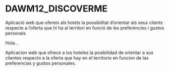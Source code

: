 # DAWM12_DISCOVERME
Aplicació web que ofereix als hotels la possibilitat d’orientar als seus clients respecte a l’oferta que hi ha al territori en funció de les preferències i gustos personals

Hola...

Aplicacion web que ofrece a los hoteles la posibilidad de orientar a sus clientes respecto a la oferta que hay en el territorio en funcion de las preferencias y gustos personales.

